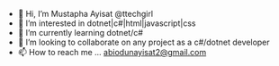 - 👋 Hi, I’m Mustapha Ayisat @ttechgirl
- 👀 I’m interested in dotnet|c#|html|javascript|css
- 🌱 I’m currently learning dotnet/c#
- 💞️ I’m looking to collaborate on any project as a c#/dotnet developer
- 📫 How to reach me ... abiodunayisat2@gmail.com

<!---
ttechgirl/ttechgirl is a ✨ special ✨ repository because its `README.md` (this file) appears on your GitHub profile.
You can click the Preview link to take a look at your changes.
--->
